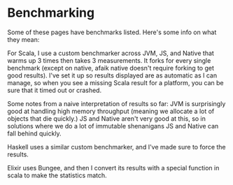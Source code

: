 # Benchmarking

Some of these pages have benchmarks listed. Here's some info on what they mean:

For Scala, I use a custom benchmarker across JVM, JS, and Native that warms up 3 times then takes 3 measurements.
It forks for every single benchmark (except on native, afaik native doesn't require forking to get good results).
I've set it up so results displayed are as automatic as I can manage, so when you see a missing Scala result for a
platform, you can be sure that it timed out or crashed. 

Some notes from a naive interpretation of results so far: JVM is surprisingly good at handling high memory throughput
(meaning we allocate a lot of objects that die quickly.) JS and Native aren't very good at this, so in solutions where
we do a lot of immutable shenanigans JS and Native can fall behind quickly.

Haskell uses a similar custom benchmarker, and I've made sure to force the results.

Elixir uses Bungee, and then I convert its results with a special function in scala to make the statistics match.